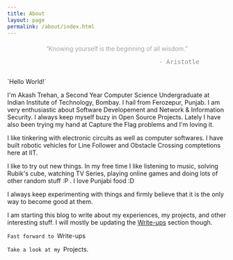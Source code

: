 ```yaml
---
title: About
layout: page
permalink: /about/index.html
---
```

<center><h4 style="font-weight: 300; opacity: 0.5;">
“Knowing yourself is the beginning of all wisdom.”<br>
<pre style="border: none;">                                  - Aristotle</pre>
</h4></center>
<footer class="footer-main" style="padding: 5px 0;">
</footer>
`Hello World!`

I'm Akash Trehan, a Second Year Computer Science Undergraduate at Indian Institute of Technology, Bombay. I hail from Ferozepur, Punjab. I am very enthusiastic about Software Developement and Network & Information Security. I always keep myself buzy in Open Source Projects. Lately I have also been trying my hand at Capture the Flag problems and I'm loving it.

I like tinkering with electronic circuits as well as computer softwares. I have built robotic vehicles for Line Follower and Obstacle Crossing comptetions here at IIT.

I like to try out new things. In my free time I like listening to music, solving Rubik's cube, watching TV Series, playing online games and doing lots of other random stuff :P . I love Punjabi food :D

I always keep experimenting with things and firmly believe that it is the only way to become good at them.

I am starting this blog to write about my experiences, my projects, and other interesting stuff. I will mostly be updating the [Write-ups](../writeups) section though.

`Fast forward to `<a href='../writeups' style="text-decoration:none">Write-ups</a>

`Take a look at my `<a href='../projects' style="text-decoration:none">Projects.</a>
